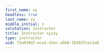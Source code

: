 ```yaml
---
first_name: xy
headless: true
last_name: zy
middle_initial: z
salutation: Instructor
title: Instructor xyzzy
type: instructor
uid: 73a934d7-eca2-43ac-a5b8-283037cec1a8
---
```

